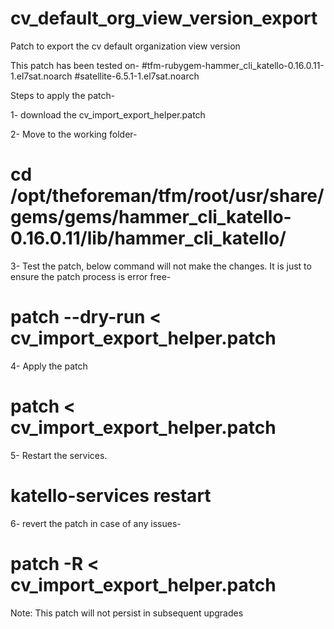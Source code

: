 # cv_default_org_view_version_export
Patch to export the cv default organization view version

This patch has been tested on-
#tfm-rubygem-hammer_cli_katello-0.16.0.11-1.el7sat.noarch
#satellite-6.5.1-1.el7sat.noarch

Steps to apply the patch-

1- download the cv_import_export_helper.patch

2- Move to the working folder-
# cd /opt/theforeman/tfm/root/usr/share/gems/gems/hammer_cli_katello-0.16.0.11/lib/hammer_cli_katello/

3- Test the patch, below command will not make the changes. It is just to ensure the patch process is error free-

# patch --dry-run < cv_import_export_helper.patch

4- Apply the patch

# patch < cv_import_export_helper.patch

5- Restart the services.

# katello-services restart

6- revert the patch in case of any issues-

# patch -R < cv_import_export_helper.patch

Note: This patch will not persist in subsequent upgrades
